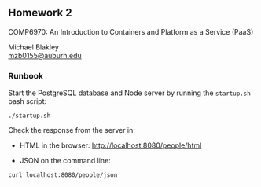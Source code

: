 ## Homework 2

COMP6970: An Introduction to Containers and Platform as a Service (PaaS)

Michael Blakley \
mzb0155@auburn.edu

### Runbook

Start the PostgreSQL database and Node server by running the `startup.sh` bash script:

```
./startup.sh
```

Check the response from the server in:

- HTML in the browser: [http://localhost:8080/people/html](http://localhost:8080/people/html)

- JSON on the command line:

```
curl localhost:8080/people/json
```
